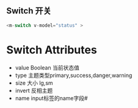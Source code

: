 ## Switch 开关

```js
<m-switch v-model="status" >

```
# Switch Attributes

+ value Boolean 当前状态值
+ type 主题类型primary,success,danger,warning
+ size 大小 lg,sm
+ invert 反相主题
+ name input标签的name字段#
